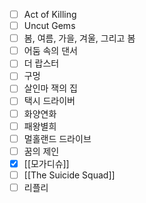 - [ ] Act of Killing
- [ ] Uncut Gems
- [ ] 봄, 여름, 가을, 겨울, 그리고 봄
- [ ] 어둠 속의 댄서
- [ ] 더 랍스터
- [ ] 구멍
- [ ] 살인마 잭의 집
- [ ] 택시 드라이버
- [ ] 화양연화
- [ ] 패왕별희
- [ ] 멀홀랜드 드라이브
- [ ] 꿈의 제인
- [x] [[모가디슈]]
- [ ] [[The Suicide Squad]]
- [ ] 리플리